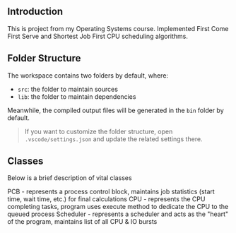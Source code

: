 ## Introduction

This is project from my Operating Systems course. Implemented First Come First Serve and Shortest Job First CPU scheduling algorithms.
## Folder Structure

The workspace contains two folders by default, where:

- `src`: the folder to maintain sources
- `lib`: the folder to maintain dependencies

Meanwhile, the compiled output files will be generated in the `bin` folder by default.

> If you want to customize the folder structure, open `.vscode/settings.json` and update the related settings there.

## Classes
Below is a brief description of vital classes

PCB - represents a process control block, maintains job statistics (start time, wait time, etc.) for final calculations
CPU - represents the CPU completing tasks, program uses execute method to dedicate the CPU to the queued process
Scheduler - represents a scheduler and acts as the "heart" of the program, maintains list of all CPU & IO bursts
